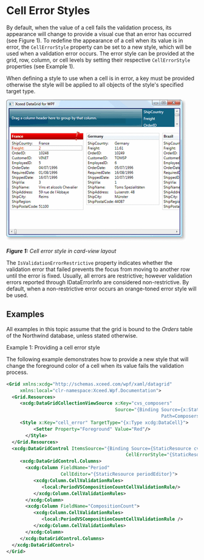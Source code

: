 # Cell Error Styles

By default, when the value of a cell fails the validation process, its appearance will change to provide a visual cue that an error has occurred (see Figure 1). To redefine the appearance of a cell when its value is in error, the `CellErrorStyle` property can be set to a new style, which will be used when a validation error occurs. The error style can be provided at the grid, row, column, or cell levels by setting their respective `CellErrorStyle` properties (see Example 1).

When defining a style to use when a cell is in error, a key must be provided otherwise the style will be applied to all objects of the style's specified target type.

![Validating Figure1](/img/Validating_Figure1_thumb.gif)

***Figure 1:** Cell error style in card-view layout*

The `IsValidationErrorRestrictive` property indicates whether the validation error that failed prevents the focus from moving to another row until the error is fixed. Usually, all errors are restrictive; however validation errors reported through IDataErrorInfo are considered non-restrictive. By default, when a non-restrictive error occurs an orange-toned error style will be used.

## Examples
All examples in this topic assume that the grid is bound to the *Orders* table of the Northwind database, unless stated otherwise. 

Example 1: Providing a cell error style

The following example demonstrates how to provide a new style that will change the foreground color of a cell when its value fails the validation process.

```xml
<Grid xmlns:xcdg="http://schemas.xceed.com/wpf/xaml/datagrid"
     xmlns:local="clr-namespace:Xceed.Wpf.Documentation">
  <Grid.Resources>
     <xcdg:DataGridCollectionViewSource x:Key="cvs_composers"
                                        Source="{Binding Source={x:Static Application.Current}, 
                                                         Path=Composers}"/>
     <Style x:Key="cell_error" TargetType="{x:Type xcdg:DataCell}">
          <Setter Property="Foreground" Value="Red"/>
       </Style>
  </Grid.Resources> 
  <xcdg:DataGridControl ItemsSource="{Binding Source={StaticResource cvs_composers}}"
                                            CellErrorStyle="{StaticResource cell_error}">
     <xcdg:DataGridControl.Columns>
       <xcdg:Column FieldName="Period"
                    CellEditor="{StaticResource periodEditor}">                                   
          <xcdg:Column.CellValidationRules>
             <local:PeriodVSCompositionCountCellValidationRule/>
          </xcdg:Column.CellValidationRules>
       </xcdg:Column>
       <xcdg:Column FieldName="CompositionCount">
          <xcdg:Column.CellValidationRules>
             <local:PeriodVSCompositionCountCellValidationRule />
          </xcdg:Column.CellValidationRules>
       </xcdg:Column>
     </xcdg:DataGridControl.Columns>
  </xcdg:DataGridControl>
</Grid>
```